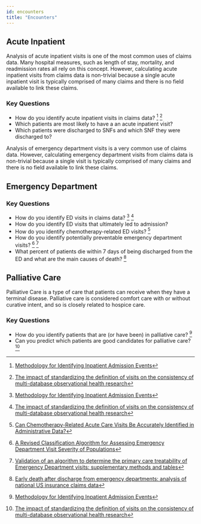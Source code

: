 ```yaml
---
id: encounters
title: "Encounters"
---
```

## Acute Inpatient
Analysis of acute inpatient visits is one of the most common uses of claims data.  Many hospital measures, such as length of stay, mortality, and readmission rates all rely on this concept.  However, calculating acute inpatient visits from claims data is non-trivial because a single acute inpatient visit is typically comprised of many claims and there is no field available to link these claims.

### Key Questions
- How do you identify acute inpatient visits in claims data? [^1] [^2]
- Which patients are most likely to have a an acute inpatient visit?
- Which patients were discharged to SNFs and which SNF they were discharged to?

[^1]: [Methodology for Identifying Inpatient Admission Events](https://www.medinsight.milliman.com/en/healthcare-analytics/methodology-for-identifying-inpatient-admission-events)
[^2]: [The impact of standardizing the definition of visits on the consistency of multi-database observational health research](https://bmcmedresmethodol.biomedcentral.com/articles/10.1186/s12874-015-0001-6)

Analysis of emergency department visits is a very common use of claims data.  However, calculating emergency department visits from claims data is non-trivial because a single visit is typically comprised of many claims and there is no field available to link these claims.

## Emergency Department

### Key Questions
- How do you identify ED visits in claims data? [^1] [^2]
- How do you identify ED visits that ultimately led to admission?
- How do you identify chemotherapy-related ED visits? [^3]
- How do you identify potentially preventable emergency department visits? [^4] [^5]
- What percent of patients die within 7 days of being discharged from the ED and what are the main causes of death? [^6]

[^1]: [How to Identify Hospital Claims for Emergency Room Visits in the Medicare Claims Data](https://resdac.org/articles/how-identify-hospital-claims-emergency-room-visits-medicare-claims-data)
[^2]: [Identification of Emergency Department Visits in Medicare Administrative Claims: Approaches and Implications](https://www.ncbi.nlm.nih.gov/pmc/articles/PMC5905698/)
[^3]: [Can Chemotherapy-Related Acute Care Visits Be Accurately Identified in Administrative Data?](https://ascopubs.org/doi/full/10.1200/JOP.2017.023697)
[^4]: [A Revised Classification Algorithm for Assessing Emergency Department Visit Severity of Populations](https://www.ajmc.com/view/a-revised-classification-algorithm-for-assessing-emergency-department-visit-severity-of-populations)
[^5]: [Validation of an algorithm to determine the primary care treatability of Emergency Department visits: supplementary methods and tables](https://bmjopen.bmj.com/content/bmjopen/6/8/e011739/DC3/embed/inline-supplementary-material-3.pdf?download=true)
[^6]: [Early death after discharge from emergency departments: analysis of national US insurance claims data](https://www.bmj.com/content/356/bmj.j239)

## Palliative Care
Palliative Care is a type of care that patients can receive when they have a terminal disease.  Palliative care is considered comfort care with or without curative intent, and so is closely related to hospice care.

### Key Questions
- How do you identify patients that are (or have been) in palliative care? [^1]
- Can you predict which patients are good candidates for palliative care? [^2]

[^1]: [Challenges in Using Insurance Claims Data to Identify Palliative Care Patients for a Research Trial](https://pubmed.ncbi.nlm.nih.gov/32592736/)
[^2]: [Improving palliative care with deep learning](https://bmcmedinformdecismak.biomedcentral.com/articles/10.1186/s12911-018-0677-8)